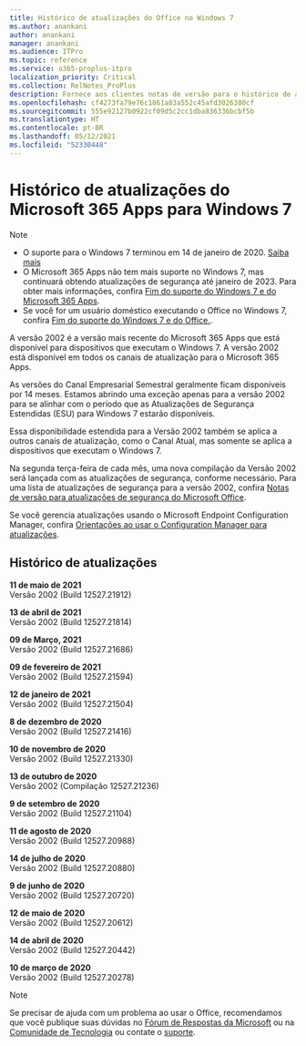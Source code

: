 ```yaml
---
title: Histórico de atualizações do Office no Windows 7
ms.author: anankani
author: anankani
manager: anankani
ms.audience: ITPro
ms.topic: reference
ms.service: o365-proplus-itpro
localization_priority: Critical
ms.collection: RelNotes_ProPlus
description: Fornece aos clientes notas de versão para o histórico de atualizações do Microsoft 365 Apps para Windows 7
ms.openlocfilehash: cf4273fa79e76c1861a83a552c45afd3026380cf
ms.sourcegitcommit: 555e92127b0922cf09d5c2cc1dba836336bcbf5b
ms.translationtype: HT
ms.contentlocale: pt-BR
ms.lasthandoff: 05/12/2021
ms.locfileid: "52330448"
---
```

# <a name="update-history-for-microsoft-365-apps-on-windows-7"></a>Histórico de atualizações do Microsoft 365 Apps para Windows 7 

 > [!NOTE]
>
>- O suporte para o Windows 7 terminou em 14 de janeiro de 2020. [Saiba mais](https://www.microsoft.com/microsoft-365/windows/end-of-windows-7-support)
>- O Microsoft 365 Apps não tem mais suporte no Windows 7, mas continuará obtendo atualizações de segurança até janeiro de 2023. Para obter mais informações, confira [Fim do suporte do Windows 7 e do Microsoft 365 Apps](/DeployOffice/endofsupport/windows-7-support).
>- Se você for um usuário doméstico executando o Office no Windows 7, confira [Fim do suporte do Windows 7 e do Office.](https://support.microsoft.com/office/78f20fab-b57b-44d7-8368-06a8493f3cb9).

A versão 2002 é a versão mais recente do Microsoft 365 Apps que está disponível para dispositivos que executam o Windows 7. A versão 2002 está disponível em todos os canais de atualização para o Microsoft 365 Apps.

As versões do Canal Empresarial Semestral geralmente ficam disponíveis por 14 meses. Estamos abrindo uma exceção apenas para a versão 2002 para se alinhar com o período que as Atualizações de Segurança Estendidas (ESU) para Windows 7 estarão disponíveis.

Essa disponibilidade estendida para a Versão 2002 também se aplica a outros canais de atualização, como o Canal Atual, mas somente se aplica a dispositivos que executam o Windows 7.

Na segunda terça-feira de cada mês, uma nova compilação da Versão 2002 será lançada com as atualizações de segurança, conforme necessário. Para uma lista de atualizações de segurança para a versão 2002, confira [Notas de versão para atualizações de segurança do Microsoft Office](microsoft365-apps-security-updates.md).

Se você gerencia atualizações usando o Microsoft Endpoint Configuration Manager, confira [Orientações ao usar o Configuration Manager para atualizações](/deployoffice/endofsupport/windows-7-support#guidance-when-using-configuration-manager-for-updates).


## <a name="update-history"></a>Histórico de atualizações

[//]: # (NÃO REMOVA)

**11 de maio de 2021**<br/>
Versão 2002 (Build 12527.21912)<br/>

**13 de abril de 2021**<br/>
Versão 2002 (Build 12527.21814)<br/>

**09 de Março, 2021**<br/>
Versão 2002 (Build 12527.21686)<br/>

**09 de fevereiro de 2021**<br/>
Versão 2002 (Build 12527.21594)<br/>

**12 de janeiro de 2021**<br/>
Versão 2002 (Build 12527.21504)<br/>

**8 de dezembro de 2020**<br/>
Versão 2002 (Build 12527.21416)<br/>

**10 de novembro de 2020**<br/>
Versão 2002 (Build 12527.21330)<br/>

**13 de outubro de 2020**<br/>
Versão 2002 (Compilação 12527.21236)<br/>

**9 de setembro de 2020**<br/>
Versão 2002 (Build 12527.21104)<br/>

**11 de agosto de 2020**<br/>
Versão 2002 (Build 12527.20988)<br/>

**14 de julho de 2020**<br/>
Versão 2002 (Build 12527.20880)<br/>

**9 de junho de 2020**<br/>
Versão 2002 (Build 12527.20720)<br/>

**12 de maio de 2020**<br/>
Versão 2002 (Build 12527.20612)<br/>

**14 de abril de 2020**<br/>
Versão 2002 (Build 12527.20442)<br/>

**10 de março de 2020**<br/>
Versão 2002 (Build 12527.20278)<br/>




> [!NOTE]
> Se precisar de ajuda com um problema ao usar o Office, recomendamos que você publique suas dúvidas no [Fórum de Respostas da Microsoft](https://answers.microsoft.com/) ou na [Comunidade de Tecnologia](https://techcommunity.microsoft.com/) ou contate o [suporte](https://support.microsoft.com/contactus).